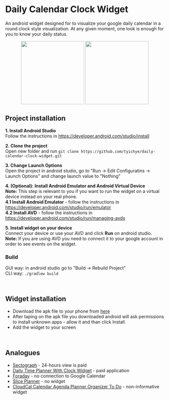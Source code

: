 # Daily Calendar Clock Widget
An android widget designed for to visualize your google daily calendar in a round clock style visualization.
At any given moment, one look is enough for you to know your daily status.


<p align="center">
  <img src="docs/clock_screenshot.jpeg" width="200">
  <img src="docs/configuration_screenshot.jpeg" width="200">
</p>


## Project installation

**1. Install Android Studio** <br/>
Follow the instructions in https://developer.android.com/studio/install  <br/>

**2. Clone the project** <br/>
Open new folder and run ```git clone https://github.com/tyichye/daily-calendar-clock-widget.git```  <br/>

**3. Change Launch Options** <br/>
Open the project in android studio, go to "Run -> Edit Configuratins -> Launch Options" and change launch value to "Nothing" <br/>

**4. (Optional): Install Android Emulator and Android Virtual Device** <br/>
**Note:** This step is relevant to you if you want to run the widget on a virtual device instead on your real phone. <br/>
**4.1 Install Android Emulator** - follow the instructions in https://developer.android.com/studio/run/emulator  <br/>
**4.2 Install AVD** - follow the instructions in https://developer.android.com/studio/run/managing-avds <br/>

**5. Install widget on your device** <br/>
Connect your device or use your AVD and click **Run** on android studio. <br/>
**Note:** If you are using AVD you need to connect it to your google account in order to see events on the widget.


### Build
GUI way: in android studio go to "Build -> Rebuild Project"  
CLI way: ```./gradlew build```


<br/>


## Widget installation
- Download the apk file to your phone from [here](https://github.com/tyichye/daily-calendar-clock-widget/tree/main/release_apk)
- After taping on the apk file you downloaded android will ask permissions to install unknown apps - allow it and than click Install.
- Add the widget to your screen


<br/>


## Analogues
* [Sectograph](https://play.google.com/store/apps/details?id=prox.lab.calclock) - 24-hours view is paid
* [Daily Time Planner With Clock Widget](https://play.google.com/store/apps/details?id=com.sectograph.planner.time.clock.manager.reminder) - paid application
* [Foraday](https://play.google.com/store/apps/details?id=com.compscieddy.foradayapp) - no connection to Google Calendar
* [Slice Planner](https://play.google.com/store/apps/details?id=com.evopaper.sliceplanner&hl=ru) - no widget
* [CloudCal Calendar Agenda Planner Organizer To Do](https://play.google.com/store/apps/details?id=net.cloudcal.cal) - non-informative widget
